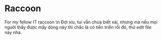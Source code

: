 # Raccoon
For my fellow IT raccoon \n
Đợi xíu, tui vẫn chưa biết xài, nhưng mà nếu mọi người thấy được mấy dòng này thì chắc là có tiến triển rồi đó, thử edit file này nha.
